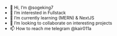 - 👋 Hi, I’m @sogeking7
- 👀 I’m interested in Fullstack
- 🌱 I’m currently learning (MERN) & NextJS
- 💞️ I’m looking to collaborate on interesting projects
- 📫 How to reach me telegram @kair011a

<!---
sogeking7/sogeking7 is a ✨ special ✨ repository because its `README.md` (this file) appears on your GitHub profile.
You can click the Preview link to take a look at your changes.
--->
